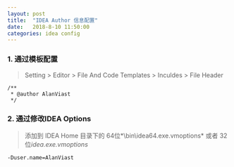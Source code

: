 ```yaml
---
layout: post
title:  "IDEA Author 信息配置"
date:   2018-8-10 11:50:00
categories: idea config
---
```




### 1. 通过模板配置


> Setting > Editor > File And Code Templates > Inculdes > File Header


```
/**
 * @author AlanViast
 */
```


### 2. 通过修改IDEA Options

> 添加到 IDEA Home 目录下的 64位*\bin\idea64.exe.vmoptions* 或者 32位*idea.exe.vmoptions*

```
-Duser.name=AlanViast
```